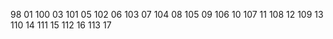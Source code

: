 98 01
100 03
101 05
102 06
103 07
104 08
105 09
106 10
107 11
108 12
109 13
110 14
111 15
112 16
113 17
